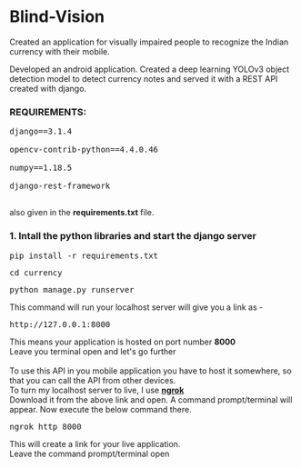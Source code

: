 # Blind-Vision
Created an application for visually impaired people to recognize the Indian currency with their mobile.

Developed an android application. Created a deep learning YOLOv3 object detection model to detect currency notes and served it with a REST API created with django.

### REQUIREMENTS:
<pre>
django==3.1.4<br>
opencv-contrib-python==4.4.0.46<br>
numpy==1.18.5<br>
django-rest-framework<br>
</pre>

also given in the **requirements.txt** file.

### 1. Intall the python libraries and start the django server
<pre>pip install -r requirements.txt</pre>

<pre>cd currency</pre>
<pre>python manage.py runserver</pre>
This command will run your localhost server will give you a link as -
<pre>http://127.0.0.1:8000</pre>
This means your application is hosted on port number **8000**<br>
Leave you terminal open and let's go further
<br><br>
To use this API in you mobile application you have to host it somewhere, so that you can call the API from other devices.<br>
To turn my localhost server to live, I use **<a href="https://ngrok.com/download">ngrok</a>**<br>
Download it from the above link and open. A command prompt/terminal will appear. Now execute the below command there.
<pre>ngrok http 8000</pre>
This will create a link for your live application.<br>
Leave the command prompt/terminal open<br>


